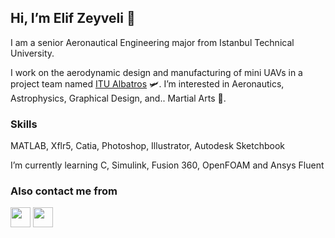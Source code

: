 ## Hi, I’m Elif Zeyveli 👋 
I am a senior Aeronautical Engineering major from Istanbul Technical University. 

I work on the aerodynamic design and manufacturing of mini UAVs in a project team named [ITU Albatros](https://www.linkedin.com/company/itualbatros/) :small_airplane:.
I’m interested in Aeronautics, Astrophysics, Graphical Design, and.. Martial Arts :cartwheeling:.

### Skills
MATLAB, Xflr5, Catia, Photoshop, Illustrator, Autodesk Sketchbook

I’m currently learning C, Simulink, Fusion 360, OpenFOAM and Ansys Fluent

### Also contact me from
[<img height="32" width="32" src="https://cdn.jsdelivr.net/npm/simple-icons@v6/icons/linkedin.svg" />](https://www.linkedin.com/in/elifzeyveli/)
[<img height="32" width="32" src="https://cdn.jsdelivr.net/npm/simple-icons@v6/icons/discord.svg" />](https://discordapp.com/users/magrathea#1435)

<!---
zeyveli/zeyveli is a ✨ special ✨ repository because its `README.md` (this file) appears on your GitHub profile.
You can click the Preview link to take a look at your changes.
--->
